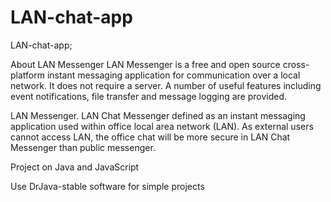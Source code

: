 # LAN-chat-app
LAN-chat-app;

About LAN Messenger
LAN Messenger is a free and open source cross-platform instant messaging application for communication over a local network. It does not require a server. A number of useful features including event notifications, file transfer and message logging are provided.

LAN Messenger. LAN Chat Messenger defined as an instant messaging application used within office local area network (LAN). As external users cannot access LAN, the office chat will be more secure in LAN Chat Messenger than public messenger.

Project on Java and JavaScript

Use DrJava-stable software for simple projects
